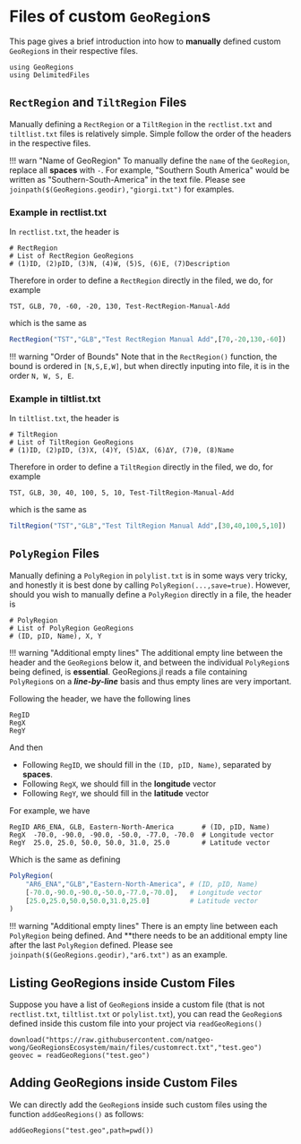 # Files of custom `GeoRegion`s

This page gives a brief introduction into how to **manually** defined custom `GeoRegion`s in their respective files.

```@example files
using GeoRegions
using DelimitedFiles
```

## `RectRegion` and `TiltRegion` Files

Manually defining a `RectRegion` or a `TiltRegion` in the `rectlist.txt` and `tiltlist.txt` files is relatively simple. Simple follow the order of the headers in the respective files.

!!! warn "Name of GeoRegion"
    To manually define the `name` of the `GeoRegion`, replace all **spaces** with `-`. For example, "Southern South America" would be written as "Southern-South-America" in the text file. Please see `joinpath($(GeoRegions.geodir),"giorgi.txt")` for examples.

### Example in rectlist.txt

In `rectlist.txt`, the header is

```
# RectRegion
# List of RectRegion GeoRegions
# (1)ID, (2)pID, (3)N, (4)W, (5)S, (6)E, (7)Description
```

Therefore in order to define a `RectRegion` directly in the filed, we do, for example

```
TST, GLB, 70, -60, -20, 130, Test-RectRegion-Manual-Add
```

which is the same as

```julia
RectRegion("TST","GLB","Test RectRegion Manual Add",[70,-20,130,-60])
```

!!! warning "Order of Bounds"
    Note that in the `RectRegion()` function, the bound is ordered in `[N,S,E,W]`, but when directly inputing into file, it is in the order `N, W, S, E`.

### Example in tiltlist.txt

In `tiltlist.txt`, the header is

```
# TiltRegion
# List of TiltRegion GeoRegions
# (1)ID, (2)pID, (3)X, (4)Y, (5)ΔX, (6)ΔY, (7)θ, (8)Name
```

Therefore in order to define a `TiltRegion` directly in the filed, we do, for example

```
TST, GLB, 30, 40, 100, 5, 10, Test-TiltRegion-Manual-Add
```

which is the same as

```julia
TiltRegion("TST","GLB","Test TiltRegion Manual Add",[30,40,100,5,10])
```

## `PolyRegion` Files

Manually defining a `PolyRegion` in `polylist.txt` is in some ways very tricky, and honestly it is best done by calling `PolyRegion(...,save=true)`. However, should you wish to manually define a `PolyRegion` directly in a file, the header is

```
# PolyRegion
# List of PolyRegion GeoRegions
# (ID, pID, Name), X, Y

```

!!! warning "Additional empty lines"
    The additional empty line between the header and the `GeoRegion`s below it, and between the individual `PolyRegion`s being defined, is **essential**. GeoRegions.jl reads a file containing `PolyRegion`s on a **_line-by-line_** basis and thus empty lines are very important.


Following the header, we have the following lines

```
RegID 
RegX  
RegY  
```

And then
* Following `RegID`, we should fill in the `(ID, pID, Name)`, separated by **spaces**.
* Following `RegX`, we should fill in the **longitude** vector
* Following `RegY`, we should fill in the **latitude** vector

For example, we have
```
RegID AR6_ENA, GLB, Eastern-North-America       # (ID, pID, Name)
RegX  -70.0, -90.0, -90.0, -50.0, -77.0, -70.0  # Longitude vector
RegY  25.0, 25.0, 50.0, 50.0, 31.0, 25.0        # Latitude vector
```

Which is the same as defining

```julia
PolyRegion(
    "AR6_ENA","GLB","Eastern-North-America", # (ID, pID, Name)
    [-70.0,-90.0,-90.0,-50.0,-77.0,-70.0],   # Longitude vector
    [25.0,25.0,50.0,50.0,31.0,25.0]          # Latitude vector
)
```

!!! warning "Additional empty lines"
    There is an empty line between each `PolyRegion` being defined. And **there needs to be an additional empty line after the last `PolyRegion` defined. Please see `joinpath($(GeoRegions.geodir),"ar6.txt")` as an example.

## Listing GeoRegions inside Custom Files

Suppose you have a list of `GeoRegion`s inside a custom file (that is not `rectlist.txt`, `tiltlist.txt` or `polylist.txt`), you can read the `GeoRegion`s defined inside this custom file into your project via `readGeoRegions()`

```@example files
download("https://raw.githubusercontent.com/natgeo-wong/GeoRegionsEcosystem/main/files/customrect.txt","test.geo")
geovec = readGeoRegions("test.geo")
```

## Adding GeoRegions inside Custom Files

We can directly add the `GeoRegion`s inside such custom files using the function `addGeoRegions()` as follows:

```@example files
addGeoRegions("test.geo",path=pwd())
```